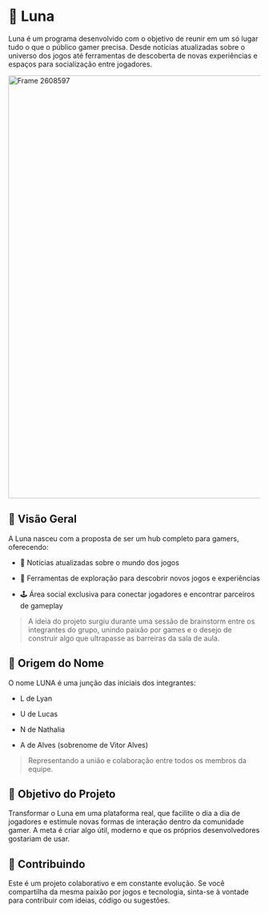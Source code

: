 # 🌙 Luna

Luna é um programa desenvolvido com o objetivo de reunir em um só lugar tudo o que o público gamer precisa. Desde notícias atualizadas sobre o universo dos jogos até ferramentas de descoberta de novas experiências e espaços para socialização entre jogadores.

<img width="844" height="844" alt="Frame 2608597" src="https://github.com/user-attachments/assets/10788772-92cb-47bc-afad-108766841ac7" />

## 🚀 Visão Geral

A Luna nasceu com a proposta de ser um hub completo para gamers, oferecendo:

- 📰 Notícias atualizadas sobre o mundo dos jogos

- 🧭 Ferramentas de exploração para descobrir novos jogos e experiências

- 🕹️ Área social exclusiva para conectar jogadores e encontrar parceiros de gameplay

>A ideia do projeto surgiu durante uma sessão de brainstorm entre os integrantes do grupo, unindo paixão por games e o desejo de construir algo que ultrapasse as barreiras da sala de aula.

## 🧬 Origem do Nome

O nome LUNA é uma junção das iniciais dos integrantes:

- L de Lyan

- U de Lucas

- N de Nathalia

- A de Alves (sobrenome de Vitor Alves)

> Representando a união e colaboração entre todos os membros da equipe.

## 🎯 Objetivo do Projeto

Transformar o Luna em uma plataforma real, que facilite o dia a dia de jogadores e estimule novas formas de interação dentro da comunidade gamer. A meta é criar algo útil, moderno e que os próprios desenvolvedores gostariam de usar.

## 🤝 Contribuindo

Este é um projeto colaborativo e em constante evolução. Se você compartilha da mesma paixão por jogos e tecnologia, sinta-se à vontade para contribuir com ideias, código ou sugestões.

